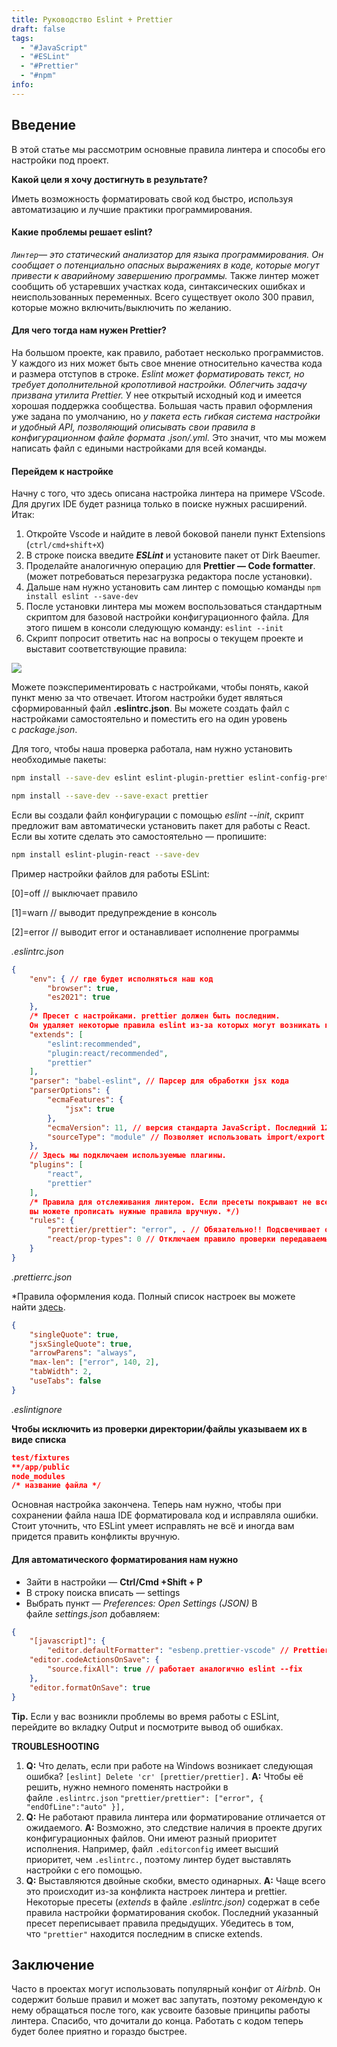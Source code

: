 ```yaml
---
title: Руководство Eslint + Prettier
draft: false
tags:
  - "#JavaScript"
  - "#ESLint"
  - "#Prettier"
  - "#npm"
info:
---
```

## Введение

В этой статье мы рассмотрим основные правила линтера и способы его настройки под проект.

**Какой цели я хочу достигнуть в результате?**

Иметь возможность форматировать свой код быстро, используя автоматизацию и лучшие практики программирования.

#### Какие проблемы решает eslint?

*`Линтер`— это статический анализатор для языка программирования. Он сообщает о потенциально опасных выражениях в коде, которые могут привести к аварийному завершению программы.* Также линтер может сообщить об устаревших участках кода, синтаксических ошибках и неиспользованных переменных. Всего существует около 300 правил, которые можно включить/выключить по желанию.

#### Для чего тогда нам нужен Prettier?

На большом проекте, как правило, работает несколько программистов. У каждого из них может быть свое мнение относительно качества кода и размера отступов в строке. *Eslint может форматировать текст, но требует дополнительной кропотливой настройки. Облегчить задачу призвана утилита Prettier.* У нее открытый исходный код и имеется хорошая поддержка сообщества. Большая часть правил оформления уже задана по умолчанию, но *у пакета есть гибкая система настройки и удобный API, позволяющий описывать свои правила в конфигурационном файле формата .json/.yml.* Это значит, что мы можем написать файл с едиными настройками для всей команды.

#### Перейдем к настройке

Начну с того, что здесь описана настройка линтера на примере VScode. Для других IDE будет разница только в поиске нужных расширений. Итак:

1.  Откройте Vscode и найдите в левой боковой панели пункт Extensions (`ctrl/cmd+shift+X`)
2.  В строке поиска введите **_ESLint_** и установите пакет от Dirk Baeumer.
3.  Проделайте аналогичную операцию для **Prettier — Code formatter**. (может потребоваться перезагрузка редактора после установки).
4.  Дальше нам нужно установить сам линтер с помощью команды `npm install eslint --save-dev`
5.  После установки линтера мы можем воспользоваться стандартным скриптом для базовой настройки конфигурационного файла. Для этого пишем в консоли следующую команду: `eslint --init`
6.  Скрипт попросит ответить нас на вопросы о текущем проекте и выставит соответствующие правила:

![](https://imgur.com/7yHOhrv.png)

Можете поэкспериментировать с настройками, чтобы понять, какой пункт меню за что отвечает. Итогом настройки будет являться сформированный файл **.eslintrc.json**. Вы можете создать файл с настройками самостоятельно и поместить его на один уровень с _package.json_.

Для того, чтобы наша проверка работала, нам нужно установить необходимые пакеты:

```bash
npm install --save-dev eslint eslint-plugin-prettier eslint-config-prettier babel-eslint
```

```bash
npm install --save-dev --save-exact prettier
```

Если вы создали файл конфигурации с помощью _eslint --init_, скрипт предложит вам автоматически установить пакет для работы с React. Если вы хотите сделать это самостоятельно — пропишите:

```bash
npm install eslint-plugin-react --save-dev
```

Пример настройки файлов для работы ESLint:

[0]=off // выключает правило

[1]=warn // выводит предупреждение в консоль

[2]=error // выводит error и останавливает исполнение программы

_.eslintrc.json_

```json
{
    "env": { // где будет исполняться наш код
        "browser": true,
        "es2021": true 
    },
    /* Пресет с настройками. prettier должен быть последним. 
    Он удаляет некоторые правила eslint из-за которых могут возникать конфликты. */
    "extends": [ 
        "eslint:recommended",
        "plugin:react/recommended",
        "prettier"
    ],
    "parser": "babel-eslint", // Парсер для обработки jsx кода
    "parserOptions": {
        "ecmaFeatures": {
            "jsx": true
        },
        "ecmaVersion": 11, // версия стандарта JavaScript. Последний 12 (2021).
        "sourceType": "module" // Позволяет использовать import/export
    },
    // Здесь мы подключаем используемые плагины.
    "plugins": [
        "react", 
        "prettier"
    ],
    /* Правила для отслеживания линтером. Если пресеты покрывают не все ситуации, 
    вы можете прописать нужные правила вручную. */)
    "rules": {
        "prettier/prettier": "error", . // Обязательно!! Подсвечивает ошибки из Prettier.
        "react/prop-types": 0 // Отключаем правило проверки передаваемых типов.
    }
}
```

_.prettierrc.json_

*Правила оформления кода. Полный список настроек вы можете найти [здесь](https://prettier.io/docs/en/options.html).

```json
{
    "singleQuote": true,
    "jsxSingleQuote": true,
    "arrowParens": "always",
    "max-len": ["error", 140, 2],
    "tabWidth": 2,
    "useTabs": false
}
```

_.eslintignore_

**Чтобы исключить из проверки директории/файлы указываем их в виде списка**

```json
test/fixtures
**/app/public
node_modules
/* название файла */
```

Основная настройка закончена. Теперь нам нужно, чтобы при сохранении файла наша IDE форматировала код и исправляла ошибки. Стоит уточнить, что ESLint умеет исправлять не всё и иногда вам придется править конфликты вручную.

#### Для автоматического форматирования нам нужно

-   Зайти в настройки — **Ctrl/Cmd +Shift + P**
-   В строку поиска вписать — settings
-   Выбрать пункт — _Preferences: Open Settings (JSON)_ В файле _settings.json_ добавляем:

```json
{
    "[javascript]": {
        "editor.defaultFormatter": "esbenp.prettier-vscode" // Prettier, как форматтер по умолчанию
    "editor.codeActionsOnSave": {
        "source.fixAll": true // работает аналогично eslint --fix
    },
    "editor.formatOnSave": true
}
```

**Tip.** Если у вас возникли проблемы во время работы с ESLint, перейдите во вкладку Output и посмотрите вывод об ошибках.

**TROUBLESHOOTING**

1.  **Q:** Что делать, если при работе на Windows возникает следующая ошибка? `[eslint] Delete 'cr' [prettier/prettier].` **A:** Чтобы её решить, нужно немного поменять настройки в файле `.eslintrc.json` `"prettier/prettier": ["error", { "endOfLine":"auto" }],`
2.  **Q:** Не работают правила линтера или форматирование отличается от ожидаемого. **A:** Возможно, это следствие наличия в проекте других конфигурационных файлов. Они имеют разный приоритет исполнения. Например, файл `.editorconfig` имеет высший приоритет, чем `.eslintrc.`, поэтому линтер будет выставлять настройки с его помощью.
3.  **Q:** Выставляются двойные скобки, вместо одинарных. **A:** Чаще всего это происходит из-за конфликта настроек линтера и prettier. Некоторые пресеты (_extends_ в файле _.eslintrc.json)_ содержат в себе правила настройки форматирования скобок. Последний указанный пресет переписывает правила предыдущих. Убедитесь в том, что `"prettier"` находится последним в списке extends.

## Заключение

Часто в проектах могут использовать популярный конфиг от _Airbnb_. Он содержит больше правил и может вас запутать, поэтому рекомендую к нему обращаться после того, как усвоите базовые принципы работы линтера. Спасибо, что дочитали до конца. Работать с кодом теперь будет более приятно и гораздо быстрее.